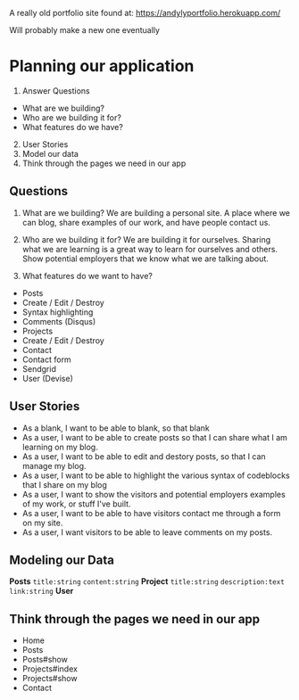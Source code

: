 A really old portfolio site found at: https://andylyportfolio.herokuapp.com/

Will probably make a new one eventually

# Planning our application
1. Answer Questions
 - What are we building?
 - Who are we building it for?
 - What features do we have?
2. User Stories
3. Model our data
4. Think through the pages we need in our app

## Questions
1. What are we building? We are building a personal site. A place where we can blog, share examples of our work, and have people contact us.

2. Who are we building it for? We are building it for ourselves. Sharing what we are learning is a great way to learn for ourselves and others. Show potential employers that we know what we are talking about.

3. What features do we want to have? 
 - Posts
  - Create / Edit / Destroy
  - Syntax highlighting
  - Comments (Disqus)
 - Projects
  - Create / Edit / Destroy
 - Contact 
  - Contact form
  - Sendgrid
 - User (Devise)

## User Stories
- As a blank, I want to be able to blank, so that blank
- As a user, I want to be able to create posts so that I can share what I am learning on my blog.
- As a user, I want to be able to edit and destory posts, so that I can manage my blog. 
- As a user, I want to be able to highlight the various syntax of codeblocks that I share on my blog
- As a user, I want to show the visitors and potential employers examples of my work, or stuff I've built.
- As a user, I want to be able to have visitors contact me through a form on my site.
- As a user, I want visitors to be able to leave comments on my posts.

## Modeling our Data
**Posts**
`title:string`
`content:string`
**Project**
`title:string`
`description:text`
`link:string`
**User**

## Think through the pages we need in our app
- Home
- Posts
- Posts#show
- Projects#index
- Projects#show
- Contact

	
